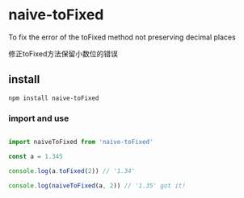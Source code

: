 # naive-toFixed

To fix the error of the toFixed method not preserving decimal places

修正toFixed方法保留小数位的错误

## install

```
npm install naive-toFixed
```

### import and use

```javascript

import naiveToFixed from 'naive-toFixed'

const a = 1.345

console.log(a.toFixed(2)) // '1.34'

console.log(naiveToFixed(a, 2)) // '1.35' got it!

```

